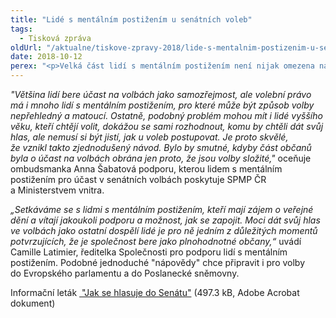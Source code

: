 ```yaml
---
title: "Lidé s mentálním postižením u senátních voleb"
tags:
  - Tisková zpráva
oldUrl: "/aktualne/tiskove-zpravy-2018/lide-s-mentalnim-postizenim-u-senatnich-voleb"
date: 2018-10-12
perex: "<p>Velká část lidí s mentálním postižením není nijak omezena na právu volit své zástupce do orgánů veřejné správy. Mnoho jich přišlo volit do zastupitelstev obcí a chystají se také dnes nebo zítra odevzdat svůj hlas ve druhém kole senátních voleb. Společnost pro podporu lidí s mentálním postižením (SPMP ČR) proto společně s Ministerstvem vnitra České republiky připravila leták, který voliče názorně provede celým procesem volby.</p>"
---
```


<!-- imported from the old website -->

<p><em>&quot;Většina lidí bere účast na volbách jako samozřejmost, ale volební právo má i mnoho lidí s mentálním postižením, pro které může být způsob volby nepřehledný a matoucí. Ostatně, podobný problém mohou mít i lidé vyššího věku, kteří chtějí volit, dokážou se sami rozhodnout, komu by chtěli dát svůj hlas, ale nemusí si být jistí, jak u voleb postupovat. Je proto skvělé, že vznikl takto zjednodušený návod. Bylo by smutné, kdyby část občanů byla o účast na volbách obrána jen proto, že jsou volby složité,&quot;</em> oceňuje ombudsmanka Anna Šabatová podporu, kterou lidem s mentálním postižením pro účast v senátních volbách poskytuje SPMP ČR a Ministerstvem vnitra.</p><p><em>„Setkáváme se s lidmi s mentálním postižením, kteří mají zájem o veřejné dění a vítají jakoukoli podporu a možnost, jak se zapojit. Moci dát svůj hlas ve volbách jako ostatní dospělí lidé je pro ně jedním z důležitých momentů potvrzujících, že je společnost bere jako plnohodnotné občany,“</em> uvádí Camille Latimier, ředitelka Společnosti pro podporu lidí s mentálním postižením. Podobné jednoduché &quot;nápovědy&quot; chce připravit i pro volby do Evropského parlamentu a do Poslanecké sněmovny.</p><p>Informační leták <a title="Otevření do nového okna" href="/uploads-import/CRPD/Informacni-letak-volby-senat-SPMP.pdf" target="_blank"> &quot;Jak se hlasuje do Senátu&quot;</a> (497.3 kB, Adobe Acrobat dokument)</p>
